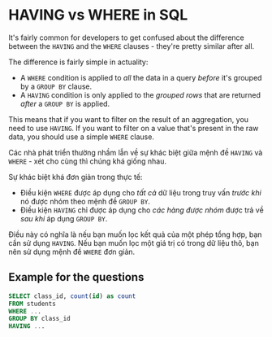 # HAVING vs WHERE in SQL

It's fairly common for developers to get confused about the difference between the `HAVING` and the `WHERE` clauses - they're pretty similar after all.

The difference is fairly simple in actuality:

* A `WHERE` condition is applied to *all* the data in a query *before* it's grouped by a `GROUP BY` clause.
* A `HAVING` condition is only applied to the *grouped rows* that are returned *after* a `GROUP BY` is applied.

This means that if you want to filter on the result of an aggregation, you need to use `HAVING`. If you want to filter on a value that's present in the raw data, you should use a simple `WHERE` clause.


Các nhà phát triển thường nhầm lẫn về sự khác biệt giữa mệnh đề `HAVING` và `WHERE` - xét cho cùng thì chúng khá giống nhau.

Sự khác biệt khá đơn giản trong thực tế:

* Điều kiện `WHERE` được áp dụng cho *tất cả* dữ liệu trong truy vấn *trước khi* nó được nhóm theo mệnh đề `GROUP BY`.
* Điều kiện `HAVING` chỉ được áp dụng cho *các hàng được nhóm* được trả về *sau khi* áp dụng `GROUP BY`.

Điều này có nghĩa là nếu bạn muốn lọc kết quả của một phép tổng hợp, bạn cần sử dụng `HAVING`. Nếu bạn muốn lọc một giá trị có trong dữ liệu thô, bạn nên sử dụng mệnh đề `WHERE` đơn giản.

## Example for the questions

```sql
SELECT class_id, count(id) as count
FROM students
WHERE ...
GROUP BY class_id
HAVING ...
```
